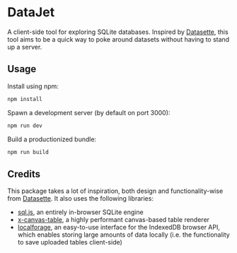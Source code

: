 # DataJet

A client-side tool for exploring SQLite databases. Inspired by [Datasette](https://datasette.io/), this tool aims to be a quick way to poke around datasets without having to stand up a server.

## Usage

Install using npm:

```bash
npm install
```

Spawn a development server (by default on port 3000):

```bash
npm run dev
```

Build a productionized bundle:

```bash
npm run build
```

## Credits

This package takes a lot of inspiration, both design and functionality-wise from [Datasette](https://datasette.io/). It also uses the following libraries:

- [sql.js](https://github.com/sql-js/sql.js/), an entirely in-browser SQLite engine
- [x-canvas-table](https://github.com/xwinstone/canvastable), a highly performant canvas-based table renderer
- [localforage](https://github.com/localForage/localForage), an easy-to-use interface for the IndexedDB browser API, which enables storing large amounts of data locally (i.e. the functionality to save uploaded tables client-side)
